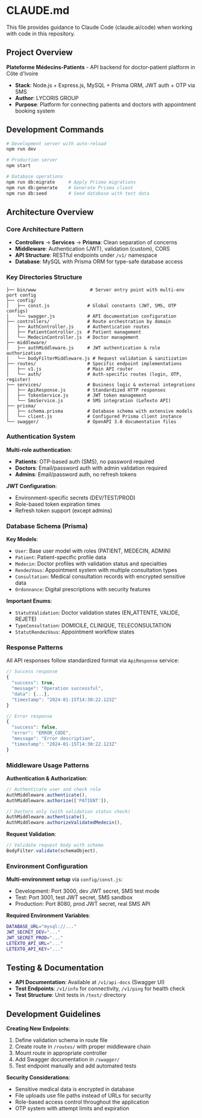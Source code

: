# CLAUDE.md

This file provides guidance to Claude Code (claude.ai/code) when working with code in this repository.

## Project Overview

**Plateforme Médecins-Patients** - API backend for doctor-patient platform in Côte d'Ivoire
- **Stack**: Node.js + Express.js, MySQL + Prisma ORM, JWT auth + OTP via SMS
- **Author**: LYCORIS GROUP
- **Purpose**: Platform for connecting patients and doctors with appointment booking system

## Development Commands

```bash
# Development server with auto-reload
npm run dev

# Production server
npm start

# Database operations
npm run db:migrate     # Apply Prisma migrations
npm run db:generate    # Generate Prisma client
npm run db:seed        # Seed database with test data
```

## Architecture Overview

### Core Architecture Pattern
- **Controllers** → **Services** → **Prisma**: Clean separation of concerns
- **Middleware**: Authentication (JWT), validation (custom), CORS
- **API Structure**: RESTful endpoints under `/v1/` namespace
- **Database**: MySQL with Prisma ORM for type-safe database access

### Key Directories Structure

```
├── bin/www                    # Server entry point with multi-env port config
├── config/
│   ├── const.js              # Global constants (JWT, SMS, OTP configs)
│   └── swagger.js            # API documentation configuration
├── controllers/              # Route orchestration by domain
│   ├── AuthController.js     # Authentication routes
│   ├── PatientController.js  # Patient management
│   └── MedecinController.js  # Doctor management
├── middleware/
│   ├── authMiddleware.js     # JWT authentication & role authorization
│   └── bodyFilterMiddleware.js # Request validation & sanitization
├── routes/                   # Specific endpoint implementations
│   ├── v1.js                 # Main API router
│   └── auth/                 # Auth-specific routes (login, OTP, register)
├── services/                 # Business logic & external integrations
│   ├── ApiResponse.js        # Standardized HTTP responses
│   ├── TokenService.js       # JWT token management
│   └── SmsService.js         # SMS integration (LeTexto API)
├── prisma/
│   ├── schema.prisma         # Database schema with extensive models
│   └── client.js             # Configured Prisma client instance
└── swagger/                  # OpenAPI 3.0 documentation files
```

### Authentication System

**Multi-role authentication**:
- **Patients**: OTP-based auth (SMS), no password required
- **Doctors**: Email/password auth with admin validation required
- **Admins**: Email/password auth, no refresh tokens

**JWT Configuration**:
- Environment-specific secrets (DEV/TEST/PROD)
- Role-based token expiration times
- Refresh token support (except admins)

### Database Schema (Prisma)

**Key Models**:
- `User`: Base user model with roles (PATIENT, MEDECIN, ADMIN)
- `Patient`: Patient-specific profile data
- `Medecin`: Doctor profiles with validation status and specialties
- `RendezVous`: Appointment system with multiple consultation types
- `Consultation`: Medical consultation records with encrypted sensitive data
- `Ordonnance`: Digital prescriptions with security features

**Important Enums**:
- `StatutValidation`: Doctor validation states (EN_ATTENTE, VALIDE, REJETE)
- `TypeConsultation`: DOMICILE, CLINIQUE, TELECONSULTATION
- `StatutRendezVous`: Appointment workflow states

### Response Patterns

All API responses follow standardized format via `ApiResponse` service:
```javascript
// Success response
{
  "success": true,
  "message": "Operation successful",
  "data": {...},
  "timestamp": "2024-01-15T14:30:22.123Z"
}

// Error response
{
  "success": false,
  "error": "ERROR_CODE",
  "message": "Error description",
  "timestamp": "2024-01-15T14:30:22.123Z"
}
```

### Middleware Usage Patterns

**Authentication & Authorization**:
```javascript
// Authenticate user and check role
AuthMiddleware.authenticate(),
AuthMiddleware.authorize(['PATIENT']),

// Doctors only (with validation status check)
AuthMiddleware.authenticate(),
AuthMiddleware.authorizeValidatedMedecin(),
```

**Request Validation**:
```javascript
// Validate request body with schema
BodyFilter.validate(schemaObject),
```

### Environment Configuration

**Multi-environment setup** via `config/const.js`:
- Development: Port 3000, dev JWT secret, SMS test mode
- Test: Port 3001, test JWT secret, SMS sandbox
- Production: Port 8080, prod JWT secret, real SMS API

**Required Environment Variables**:
```bash
DATABASE_URL="mysql://..."
JWT_SECRET_DEV="..."
JWT_SECRET_PROD="..."
LETEXTO_API_URL="..."
LETEXTO_API_KEY="..."
```

## Testing & Documentation

- **API Documentation**: Available at `/v1/api-docs` (Swagger UI)
- **Test Endpoints**: `/v1/info` for connectivity, `/v1/ping` for health check
- **Test Structure**: Unit tests in `/test/` directory

## Development Guidelines

**Creating New Endpoints**:
1. Define validation schema in route file
2. Create route in `/routes/` with proper middleware chain
3. Mount route in appropriate controller
4. Add Swagger documentation in `/swagger/`
5. Test endpoint manually and add automated tests

**Security Considerations**:
- Sensitive medical data is encrypted in database
- File uploads use file paths instead of URLs for security
- Role-based access control throughout the application
- OTP system with attempt limits and expiration